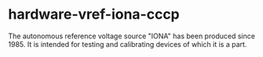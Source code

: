 # hardware-vref-iona-cccp
The autonomous reference voltage source "IONA" has been produced since 1985. It is intended for testing and calibrating devices of which it is a part.

